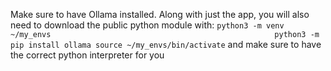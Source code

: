 Make sure to have Ollama installed. Along with just the app, you will also need to download the public python module with:
`python3 -m venv ~/my_envs                                                 
python3 -m pip install ollama
source ~/my_envs/bin/activate`
and make sure to have the correct python interpreter for you
